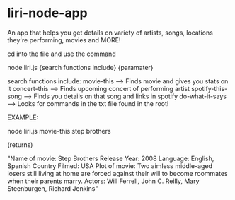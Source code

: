 # liri-node-app
An app that helps you get details on variety of artists, songs, locations they're performing, movies and MORE!

cd into the file and use the command 

node liri.js {search functions include} {paramater}

search functions include:
movie-this --> Finds movie and gives you stats on it
concert-this --> Finds upcoming concert of performing artist
spotify-this-song --> Finds you details on that song and links in spotify
do-what-it-says --> Looks for commands in the txt file found in the root!

EXAMPLE:

node liri.js movie-this step brothers

(returns)

"Name of movie: Step Brothers
Release Year: 2008
Language: English, Spanish
Country Filmed: USA
Plot of movie: Two aimless middle-aged losers still living at home are forced against their will to become roommates when their parents marry.
Actors: Will Ferrell, John C. Reilly, Mary Steenburgen, Richard Jenkins"
